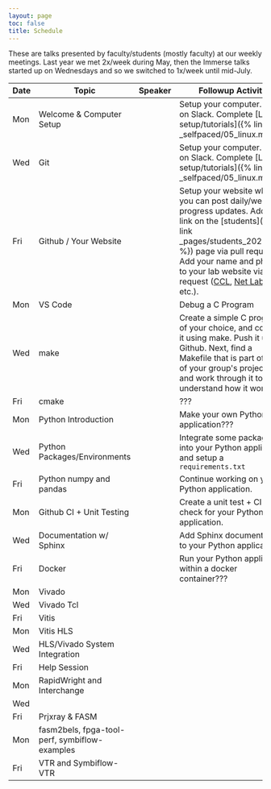```yaml
---
layout: page
toc: false
title: Schedule
---
```


These are talks presented by faculty/students (mostly faculty) at our weekly meetings.  Last year we met 2x/week during May, then the Immerse talks started up on Wednesdays and so we switched to 1x/week until mid-July.

| Date          | Topic                         | Speaker               | Followup Activity                                                         
|---------------|-------------------------------|-----------------------|-------------------------------------------------------------------        
| Mon           | Welcome & Computer Setup      |                       | Setup your computer. Get on Slack. Complete [Linux setup/tutorials]({% link _selfpaced/05_linux.md%}).
| Wed           | Git                           |                       | Setup your computer. Get on Slack. Complete [Linux setup/tutorials]({% link _selfpaced/05_linux.md%}).
| Fri           | Github / Your Website         |                       |  Setup your website where you can post daily/weekly progress updates.  Add a link on the [students]({% link _pages/students_2021.md %}) page via pull request.   Add your name and photo to your lab website via pull request ([CCL](https://ccl.byu.edu), [Net Lab](https://netlab.byu.edu/), etc.). 
| Mon           | VS Code                       |                       | Debug a C Program
| Wed           | make                          |                       | Create a simple C program of your choice, and compile it using make.  Push it up to Github.  Next, find a Makefile that is part of one of your group's projects and work through it to understand how it works.
| Fri           | cmake                         |                       | ???
| Mon           | Python Introduction           |                       | Make your own Python application???
| Wed           | Python Packages/Environments  |                       | Integrate some packages into your Python application and setup a `requirements.txt`
| Fri           | Python numpy and pandas       |                       | Continue working on your Python application.
| Mon           | Github CI + Unit Testing      |                       | Create a unit test + CI check for your Python application.
| Wed           | Documentation w/ Sphinx       |                       | Add Sphinx documentation to your Python application.
| Fri           | Docker                        |                       | Run your Python application within a docker container???
| Mon           | Vivado                        |   
| Wed           | Vivado Tcl                    |
| Fri           | Vitis                         |
| Mon           | Vitis HLS                     |
| Wed           | HLS/Vivado System Integration |
| Fri           | Help Session                  |
| Mon           | RapidWright and Interchange   |
| Wed           | 
| Fri           | Prjxray & FASM                |
| Mon           | fasm2bels, fpga-tool-perf, symbiflow-examples |
| Fri           | VTR and Symbiflow-VTR 
